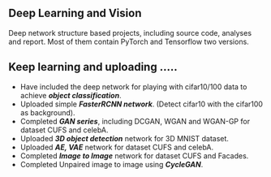 Deep Learning and Vision
-------------
Deep network structure based projects, including source code, analyses and report. Most of them contain PyTorch and Tensorflow two versions.    

Keep learning and uploading .....
--------------------------------
* Have included the deep network for playing with cifar10/100 data to achieve _**object classification**_.       
* Uploaded simple _**FasterRCNN network**_. (Detect cifar10 with the cifar100 as background).      
* Completed _**GAN series**_, including DCGAN, WGAN and WGAN-GP for dataset CUFS and celebA.
* Uploaded _**3D object detection**_ network for 3D MNIST dataset.
* Uploaded _**AE, VAE**_ network for dataset CUFS and celebA.
* Completed _**Image to Image**_ network for dataset CUFS and Facades.
* Completed Unpaired image to image using _**CycleGAN**_.

